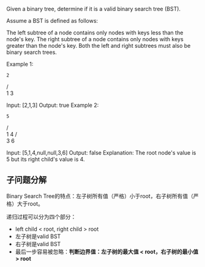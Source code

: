 Given a binary tree, determine if it is a valid binary search tree (BST).

Assume a BST is defined as follows:

The left subtree of a node contains only nodes with keys less than the node's key.
The right subtree of a node contains only nodes with keys greater than the node's key.
Both the left and right subtrees must also be binary search trees.
 

Example 1:

    2
   / \
  1   3

Input: [2,1,3]
Output: true
Example 2:

    5
   / \
  1   4
     / \
    3   6

Input: [5,1,4,null,null,3,6]
Output: false
Explanation: The root node's value is 5 but its right child's value is 4.

## 子问题分解

Binary Search Tree的特点：左子树所有值（严格）小于root，右子树所有值（严格）大于root。

递归过程可以分为四个部分：
+ left child < root, right child > root
+ 左子树是valid BST
+ 右子树是valid BST
+ 最后一步容易被忽略：**判断边界值：左子树的最大值 < root，右子树的最小值 > root**